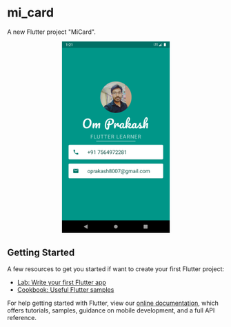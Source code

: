 # mi_card

A new Flutter project "MiCard".

<p align="center">
  <img src="flutter_01.png" width="250" alt="MiCard App Screenshot">


## Getting Started

A few resources to get you started if want to create your first Flutter project:

- [Lab: Write your first Flutter app](https://flutter.dev/docs/get-started/codelab)
- [Cookbook: Useful Flutter samples](https://flutter.dev/docs/cookbook)

For help getting started with Flutter, view our
[online documentation](https://flutter.dev/docs), which offers tutorials,
samples, guidance on mobile development, and a full API reference.
